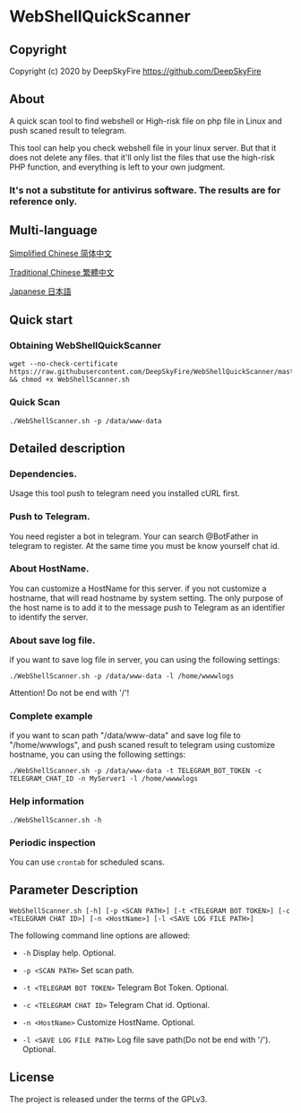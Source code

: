 WebShellQuickScanner
==============

Copyright
-------------
Copyright (c) 2020 by DeepSkyFire <https://github.com/DeepSkyFire>

About
--------------
A quick scan tool to find webshell or High-risk file on php file in Linux and push scaned result to telegram. 

This tool can help you check webshell file in your linux server. But that it does not delete any files. 
that it'll only list the files that use the high-risk PHP function, and everything is left to your own judgment. 

### It's not a substitute for antivirus software. The results are for reference only.

Multi-language
--------------

[Simplified Chinese 简体中文](https://www.vpstry.com/archives/555.html)

[Traditional Chinese 繁體中文](https://deepskyfire.com/sub/10.html)

[Japanese 日本語](https://qiita.com/DeepSkyFire/items/bf43f0a5ccf672e135dc)


Quick start
--------------

### Obtaining WebShellQuickScanner

    wget --no-check-certificate https://raw.githubusercontent.com/DeepSkyFire/WebShellQuickScanner/master/src/WebShellScanner.sh && chmod +x WebShellScanner.sh

### Quick Scan

    ./WebShellScanner.sh -p /data/www-data

Detailed description
--------------

### Dependencies.

Usage this tool push to telegram need you installed cURL first.

### Push to Telegram.

You need register a bot in telegram. Your can search @BotFather in telegram to register. 
At the same time you must be know yourself chat id.

### About HostName.

You can customize a HostName for this server. 
if you not customize a hostname, that will read hostname by system setting.
The only purpose of the host name is to add it to the message push to Telegram as an identifier to identify the server.

### About save log file.

if you want to save log file in server, you can using the following settings:

    ./WebShellScanner.sh -p /data/www-data -l /home/wwwwlogs

Attention! Do not be end with '/'!

### Complete example

if you want to scan path "/data/www-data" and save log file to "/home/wwwlogs", and push scaned result to telegram using customize hostname, you can using the following settings:

    ./WebShellScanner.sh -p /data/www-data -t TELEGRAM_BOT_TOKEN -c TELEGRAM_CHAT_ID -n MyServer1 -l /home/wwwwlogs

### Help information

    ./WebShellScanner.sh -h

### Periodic inspection

You can use `crontab` for scheduled scans.


Parameter Description
--------------

    WebShellScanner.sh [-h] [-p <SCAN PATH>] [-t <TELEGRAM BOT TOKEN>] [-c <TELEGRAM CHAT ID>] [-n <HostName>] [-l <SAVE LOG FILE PATH>]

The following command line options are allowed:

- `-h` Display help. Optional.

- `-p <SCAN PATH>` Set scan path.

- `-t <TELEGRAM BOT TOKEN>` Telegram Bot Token. Optional.

- `-c <TELEGRAM CHAT ID>` Telegram Chat id. Optional.

- `-n <HostName>` Customize HostName. Optional.

- `-l <SAVE LOG FILE PATH>` Log file save path(Do not be end with '/'). Optional.

License
--------------

The project is released under the terms of the GPLv3.
